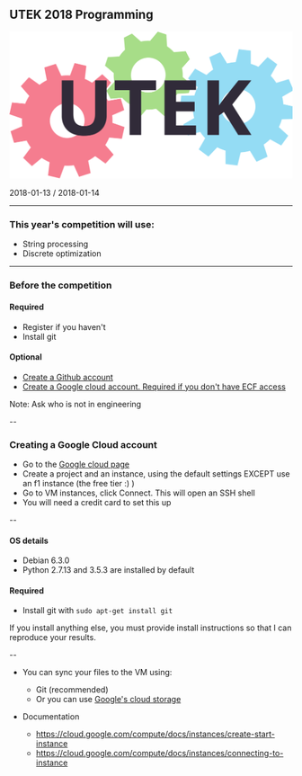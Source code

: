 ## UTEK 2018 Programming

![utek logo](resources/logo.svg)

2018-01-13 / 2018-01-14

---

### This year's competition will use:

- String processing
- Discrete optimization

---


### Before the competition

#### Required
- Register if you haven't
- Install git

#### Optional
- [Create a Github account](https://github.com/)
- [Create a Google cloud account. Required if you don't have ECF access](https://console.cloud.google.com/freetrial?page=0)

Note:
Ask who is not in engineering

--

### Creating a Google Cloud account
- Go to the [Google cloud page](https://console.cloud.google.com/compute/instances)
- Create a project and an instance, using the default settings EXCEPT use an f1 instance (the free tier :) )
- Go to VM instances, click Connect. This will open an SSH shell
- You will need a credit card to set this up

--

#### OS details
- Debian 6.3.0
- Python 2.7.13 and 3.5.3 are installed by default

#### Required
- Install git with `sudo apt-get install git`

If you install anything else, you must provide install instructions so that I can reproduce your results.

--

- You can sync your files to the VM using:
    - Git (recommended)
    - Or you can use [Google's cloud storage](https://cloud.google.com/storage/docs/object-basics)

- Documentation
    - https://cloud.google.com/compute/docs/instances/create-start-instance
    - https://cloud.google.com/compute/docs/instances/connecting-to-instance
